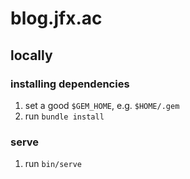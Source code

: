 # blog.jfx.ac

## locally

### installing dependencies

1. set a good `$GEM_HOME`, e.g. `$HOME/.gem`
1. run `bundle install`

### serve

1. run `bin/serve`
